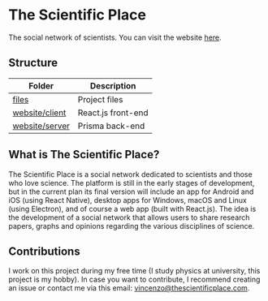 # The Scientific Place
The social network of scientists.
You can visit the website [here](https://thescientificplace.com).

## Structure
Folder | Description
--- | ---
[files](/files) | Project files
[website/client](/website/client) | React.js front-end
[website/server](/website/server) | Prisma back-end

## What is The Scientific Place?
The Scientific Place is a social network dedicated to scientists and those who love science.
The platform is still in the early stages of development, but in the current plan its final version will include an app for Android and iOS (using React Native), desktop apps for Windows, macOS and Linux (using Electron), and of course a web app (built with React.js).
The idea is the development of a social network that allows users to share research papers, graphs and opinions regarding the various disciplines of science.

## Contributions
I work on this project during my free time (I study physics at university, this project is my hobby). In case you want to contribute, I recommend creating an issue or contact me via this email: [vincenzo@thescientificplace.com](mailto:vincenzo@thescientificplace.com).
